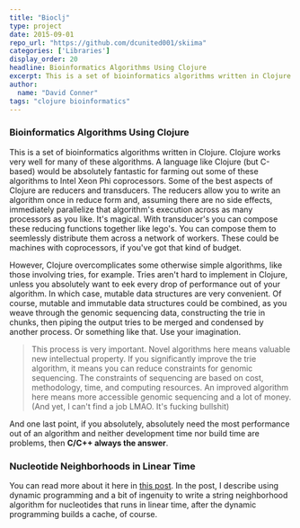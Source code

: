 ```yaml
---
title: "Bioclj"
type: project
date: 2015-09-01
repo_url: "https://github.com/dcunited001/skiima"
categories: ['Libraries']
display_order: 20
headline: Bioinformatics Algorithms Using Clojure
excerpt: This is a set of bioinformatics algorithms written in Clojure.
author:
  name: "David Conner"
tags: "clojure bioinformatics"
---
```


### Bioinformatics Algorithms Using Clojure

This is a set of bioinformatics algorithms written in Clojure.
Clojure works very well for many of these algorithms.  A language like
Clojure (but C-based) would be absolutely fantastic for farming out
some of these algorithms to Intel Xeon Phi coprocessors.  Some of the
best aspects of Clojure are reducers and transducers. The reducers
allow you to write an algorithm once in reduce form and, assuming
there are no side effects, immediately parallelize that algorithm's
execution across as many processors as you like.  It's magical.  With
transducer's you can compose these reducing functions together like
lego's.  You can compose them to seemlessly distribute them across a
network of workers. These could be machines with coprocessors, if
you've got that kind of budget.

However, Clojure overcomplicates some otherwise simple algorithms,
like those involving tries, for example.  Tries aren't hard to
implement in Clojure, unless you absolutely want to eek every drop of
performance out of your algorithm.  In which case, mutable data
structures are very convenient.  Of course, mutable and immutable data
structures could be combined, as you weave through the genomic
sequencing data, constructing the trie in chunks, then piping the
output tries to be merged and condensed by another process. Or
something like that.  Use your imagination.

> This process is very important.  Novel algorithms here means
> valuable new intellectual property.  If you significantly improve
> the trie algorithm, it means you can reduce constraints for genomic
> sequencing.  The constraints of sequencing are based on cost,
> methodology, time, and computing resources.  An improved algorithm
> here means more accessible genomic sequencing and a lot of money.
> (And yet, I can't find a job LMAO. It's fucking bullshit)

And one last point, if you absolutely, absolutely need the most
performance out of an algorithm and neither development time nor
build time are problems, then **C/C++ always the answer**.

### Nucleotide Neighborhoods in Linear Time

You can read more about it here in
[this post](/posts/2015-03-14-gpu-accelerated-string-neighborhood-in-linear-time.md).
In the post, I describe using dynamic programming and a bit of
ingenuity to write a string neighborhood algorithm for nucleotides
that runs in linear time, after the dynamic programming builds a
cache, of course.
